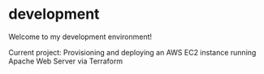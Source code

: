 # development
Welcome to my development environment! 

Current project: Provisioning and deploying an AWS EC2 instance running Apache Web Server via Terraform

